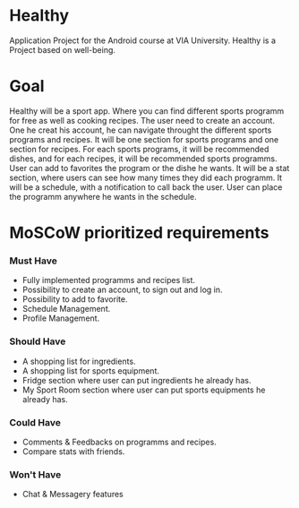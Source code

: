 # Healthy
Application Project for the Android course at VIA University.
Healthy is a Project based on well-being.

# Goal

Healthy will be a sport app. Where you can find different sports programm for free as well as cooking recipes.
The user need to create an account. One he creat his account, he can navigate throught the different sports programs and recipes.
It will be one section for sports programs and one section for recipes. For each sports programs, it will be recommended dishes, and for each recipes, it will be recommended sports programms.
User can add to favorites the program or the dishe he wants.
It will be a stat section, where users can see how many times they did each programm.
It will be a schedule, with a notification to call back the user.
User can place the programm anywhere he wants in the schedule.

# MoSCoW prioritized requirements

### Must Have
* Fully implemented programms and recipes list.
* Possibility to create an account, to sign out and log in.
* Possibility to add to favorite.
* Schedule Management.
* Profile Management.
### Should Have
* A shopping list for ingredients.
* A shopping list for sports equipment.
* Fridge section where user can put ingredients he already has.
* My Sport Room section where user can put sports equipments he already has.
### Could Have
* Comments & Feedbacks on programms and recipes.
* Compare stats with friends.
### Won't Have
* Chat & Messagery features
